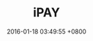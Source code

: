 ---
layout: project
active: true
title: iPAY
category: Payment Solutions
project-slogan: Integrated Payment Solution
work-head-image: http://placehold.it/1920x1000
client: Integrated Payment
date: 2016-01-18 03:49:55 +0800
website: www.example.com
website-url: http://www.example.com
description: iPay is an online payment processing solution and invoicing system for your business. It provides a free system integration and support to your shopping cart or web service.
roadmap: true

# Work Presentation 1
big-image: http://placehold.it/1280x600
big-image-alt: iPAY

# Work Presentation 2
work-presentation-2-title: The Brand
work-presentation-2-description: >
    Etiam sit amet fringilla lacus. Pellentesque suscipit ante at ullamcorper pulvinar neque porttitor.
work-presentation-2-image: http://placehold.it/700x500
work-presentation-2-image-alt: Brand

# Work Presentation 3
work-presentation-3-title: The Second Part
work-presentation-3-description: >
    Nulla efficitur nibh in augue ullamcorper porta nec ultricies arcu.
work-presentation-3-image: http://placehold.it/700x500
work-presentation-3-image-alt: The Second Part

# Progress
research: 90
design: 80
development: 85

# Latest (Add these part if you want it to show on latest works)
latest: true
latest-thumbnail: http://placehold.it/500x500
latest-thumbnail-alt: iPAY
---